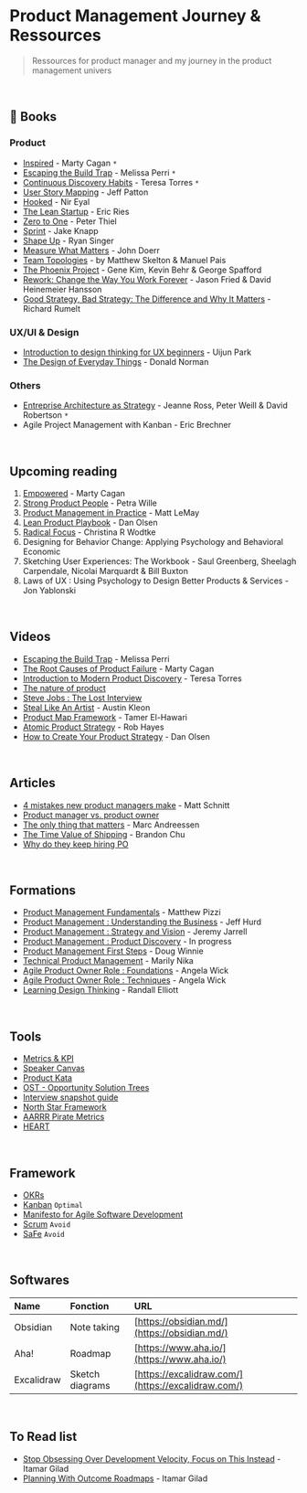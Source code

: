 # Product Management Journey & Ressources

> Ressources for product manager and my journey in the product management univers

<br>

## &#128215; Books

### Product

- [Inspired](https://amzn.to/45HBSaC) - Marty Cagan `*`
- [Escaping the Build Trap](https://amzn.to/3OCL8ad) - Melissa Perri `*`
- [Continuous Discovery Habits](https://amzn.to/3tF8G6o) - Teresa Torres `*`
- [User Story Mapping](https://amzn.to/44PptkO) -  Jeff Patton
- [Hooked](https://amzn.to/3KlvKN7) - Nir Eyal
- [The Lean Startup](https://amzn.to/3Ohzu3h) - Eric Ries
- [Zero to One](https://amzn.to/47bmG7h) - Peter Thiel
- [Sprint](https://amzn.to/3qlz83D) - Jake Knapp
- [Shape Up](https://basecamp.com/shapeup) - Ryan Singer
- [Measure What Matters](https://amzn.to/3DBTkRN) - John Doerr
- [Team Topologies](https://www.amazon.ca/Team-Topologies-Organizing-Business-Technology/dp/1942788819) - by Matthew Skelton & Manuel Pais
- [The Phoenix Project](https://www.amazon.ca/Phoenix-Project-DevOps-Helping-Business/dp/1942788290) - Gene Kim, Kevin Behr & George Spafford
- [Rework: Change the Way You Work Forever](https://basecamp.com/books/rework) - Jason Fried & David Heinemeier Hansson
- [Good Strategy, Bad Strategy: The Difference and Why It Matters](https://www.amazon.ca/Good-Strategy-Bad-Difference-Matters/dp/0307886239) - Richard Rumelt

### UX/UI & Design

- [Introduction to design thinking for UX beginners](https://www.amazon.ca/Introduction-Design-Thinking-Beginners-Experience/dp/B0BYM4LZ6Y) - Uijun Park
- [The Design of Everyday Things](https://amzn.to/3YoubUn) - Donald Norman

### Others
- [Entreprise Architecture as Strategy](https://www.amazon.ca/Enterprise-Architecture-Strategy-Foundation-Execution/dp/1591398398/ref=sr_1_1?crid=3D9P79G85WO0P&keywords=enterprise+architecture+as+strategy&qid=1708191026&s=books&sprefix=entreprise+architecture+as+strategy+%2Cstripbooks%2C59&sr=1-1) - Jeanne Ross, Peter Weill & David Robertson `*`
- Agile Project Management with Kanban - Eric Brechner

<br>

## Upcoming reading
1. [Empowered]() - Marty Cagan
2. [Strong Product People]() - Petra Wille
3. [Product Management in Practice]() - Matt LeMay
4. [Lean Product Playbook]() - Dan Olsen
5. [Radical Focus]() - Christina R Wodtke
6. Designing for Behavior Change: Applying Psychology and Behavioral Economic
7. Sketching User Experiences: The Workbook - Saul Greenberg, Sheelagh Carpendale, Nicolai Marquardt & Bill Buxton
8. Laws of UX : Using Psychology to Design Better Products & Services - Jon Yablonski

<br>

## Videos

- [Escaping the Build Trap](https://www.youtube.com/watch?v=DmJXpI7OJuY) - Melissa Perri
- [The Root Causes of Product Failure](https://www.youtube.com/watch?v=9dccd8lihpQ) - Marty Cagan
- [Introduction to Modern Product Discovery](https://www.youtube.com/watch?v=l7-5x0ra2tc) - Teresa Torres
- [The nature of product](https://www.youtube.com/watch?v=h-KVGHoQ_98)
- [Steve Jobs : The Lost Interview](https://www.youtube.com/watch?v=TlIbRDQvAXE)
- [Steal Like An Artist](https://www.youtube.com/watch?v=oww7oB9rjgw) - Austin Kleon
- [Product Map Framework](https://www.youtube.com/watch?v=leGK_dUeUw4) - Tamer El-Hawari
- [Atomic Product Strategy](https://vimeo.com/354744389) - Rob Hayes
- [How to Create Your Product Strategy](https://www.youtube.com/watch?v=11b2JdeHoGM) - Dan Olsen

<br>

## Articles
- [4 mistakes new product managers make](https://product.hubspot.com/blog/4-mistakes-new-product-managers-make) - Matt Schnitt
- [Product manager vs. product owner](https://www.launchnotes.com/blog/product-manager-vs-product-owner)
- [The only thing that matters](https://pmarchive.com/guide_to_startups_part4.html) - Marc Andreessen
- [The Time Value of Shipping](https://blackboxofpm.com/the-time-value-of-shipping-6deaf8d7d565) - Brandon Chu
- [Why do they keep hiring PO](https://www.digitalproductjobs.com/why-do-they-keep-hiring-product-owners-and-not-product-managers-and-why-you-should-avoid-companies-that-do/#part-1projectdelivery-vs-product-companies)


<br>

## Formations
- [Product Management Fundamentals](https://www.pluralsight.com/courses/product-management-fundamentals) - Matthew Pizzi
- [Product Management : Understanding the Business](https://www.pluralsight.com/courses/product-management-understanding-business) - Jeff Hurd
- [Product Management : Strategy and Vision](https://www.pluralsight.com/courses/product-management-strategy-vision) - Jeremy Jarrell
- [Product Management : Product Discovery]() - In progress
- [Product Management First Steps]() - Doug Winnie
- [Technical Product Management]() - Marily Nika
- [Agile Product Owner Role : Foundations]() - Angela Wick
- [Agile Product Owner Role : Techniques]() - Angela Wick
- [Learning Design Thinking]() - Randall Elliott

<br>

## Tools
- [Metrics & KPI](https://github.com/robotsatan/PM-Repos/blob/main/tools/metrics.md)
- [Speaker Canvas](https://github.com/robotsatan/product-management-repository/blob/main/tools/Speaker%20Canvas.pdf)
- [Product Kata](https://melissaperri.com/blog/2015/07/22/the-product-kata)
- [OST - Opportunity Solution Trees](https://www.producttalk.org/opportunity-solution-tree/)
- [Interview snapshot guide](https://posthog.com/blog/interview-snapshot-guide)
- [North Star Framework](https://amplitude.com/blog/product-north-star-metric?ref=https://product-frameworks.com)
- [AARRR Pirate Metrics](https://www.productplan.com/glossary/aarrr-framework/)
- [HEART](https://www.productplan.com/glossary/heart-framework/)


<br>

## Framework

- [OKRs]()
- [Kanban]() `Optimal`
- [Manifesto for Agile Software Development](https://agilemanifesto.org/)
- [Scrum](https://scrumguides.org/index.html) `Avoid`
- [SaFe]() `Avoid`

<br>

## Softwares

| Name | Fonction | URL |
| :---- | :--- | :--- |
| Obsidian | Note taking | [https://obsidian.md/](https://obsidian.md/) |
| Aha! | Roadmap | [https://www.aha.io/](https://www.aha.io/) |
| Excalidraw | Sketch diagrams | [https://excalidraw.com/](https://excalidraw.com/) |


<br>

## To Read list
- [Stop Obsessing Over Development Velocity, Focus on This Instead](https://itamargilad.com/velocity-vs-impact/) - Itamar Gilad
- [Planning With Outcome Roadmaps](https://itamargilad.com/outcome-roadmaps/) - Itamar Gilad
